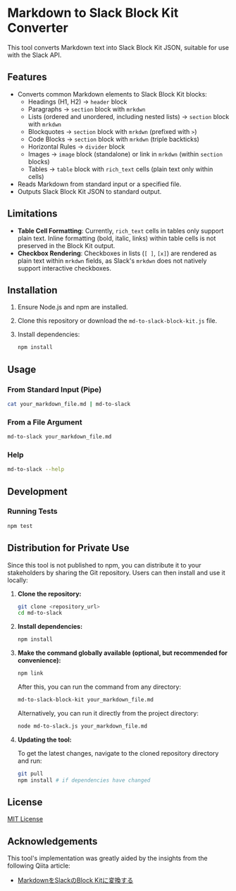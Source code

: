 # Markdown to Slack Block Kit Converter

This tool converts Markdown text into Slack Block Kit JSON, suitable for use with the Slack API.

## Features

- Converts common Markdown elements to Slack Block Kit blocks:
  - Headings (H1, H2) -> `header` block
  - Paragraphs -> `section` block with `mrkdwn`
  - Lists (ordered and unordered, including nested lists) -> `section` block with `mrkdwn`
  - Blockquotes -> `section` block with `mrkdwn` (prefixed with `>`)
  - Code Blocks -> `section` block with `mrkdwn` (triple backticks)
  - Horizontal Rules -> `divider` block
  - Images -> `image` block (standalone) or link in `mrkdwn` (within `section` blocks)
  - Tables -> `table` block with `rich_text` cells (plain text only within cells)
- Reads Markdown from standard input or a specified file.
- Outputs Slack Block Kit JSON to standard output.

## Limitations

- **Table Cell Formatting**: Currently, `rich_text` cells in tables only support plain text. Inline formatting (bold, italic, links) within table cells is not preserved in the Block Kit output.
- **Checkbox Rendering**: Checkboxes in lists (`[ ]`, `[x]`) are rendered as plain text within `mrkdwn` fields, as Slack's `mrkdwn` does not natively support interactive checkboxes.

## Installation

1.  Ensure Node.js and npm are installed.
2.  Clone this repository or download the `md-to-slack-block-kit.js` file.
3.  Install dependencies:

    ```bash
    npm install
    ```

## Usage

### From Standard Input (Pipe)

```bash
cat your_markdown_file.md | md-to-slack
```

### From a File Argument

```bash
md-to-slack your_markdown_file.md
```

### Help

```bash
md-to-slack --help
```

## Development

### Running Tests

```bash
npm test
```

## Distribution for Private Use

Since this tool is not published to npm, you can distribute it to your stakeholders by sharing the Git repository. Users can then install and use it locally:

1.  **Clone the repository:**

    ```bash
    git clone <repository_url>
    cd md-to-slack
    ```

2.  **Install dependencies:**

    ```bash
    npm install
    ```

3.  **Make the command globally available (optional, but recommended for convenience):**

    ```bash
    npm link
    ```

    After this, you can run the command from any directory:

    ```bash
    md-to-slack-block-kit your_markdown_file.md
    ```

    Alternatively, you can run it directly from the project directory:

    ```bash
    node md-to-slack.js your_markdown_file.md
    ```

4.  **Updating the tool:**

    To get the latest changes, navigate to the cloned repository directory and run:

    ```bash
    git pull
    npm install # if dependencies have changed
    ```

## License

[MIT License](LICENSE)

## Acknowledgements

This tool's implementation was greatly aided by the insights from the following Qiita article:

- [MarkdownをSlackのBlock Kitに変換する](https://qiita.com/yhatt/items/ebe892f341ce03d6d23f)
